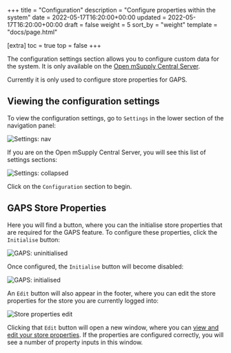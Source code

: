 +++
title = "Configuration"
description = "Configure properties within the system"
date = 2022-05-17T16:20:00+00:00
updated = 2022-05-17T16:20:00+00:00
draft = false
weight = 5
sort_by = "weight"
template = "docs/page.html"

[extra]
toc = true
top = false
+++

The configuration settings section allows you to configure custom data for the system. It is only available on the [Open mSupply Central Server](/docs/getting_started/central).

Currently it is only used to configure store properties for GAPS.

## Viewing the configuration settings

To view the configuration settings, go to `Settings` in the lower section of the navigation panel:

![Settings: nav](/docs/administration/images/admin_nav.png)

If you are on the Open mSupply Central Server, you will see this list of settings sections:

![Settings: collapsed](/docs/administration/images/settings_collapsed_central.png)

Click on the `Configuration` section to begin.

## GAPS Store Properties

Here you will find a button, where you can the initialise store properties that are required for the GAPS feature. To configure these properties, click the `Initialise` button:

![GAPS: uninitialised](/docs/administration/images/gaps_unconfigured.png)

Once configured, the `Initialise` button will become disabled:

![GAPS: initialised](/docs/administration/images/gaps_configured.png)

An `Edit` button will also appear in the footer, where you can edit the store properties for the store you are currently logged into:

![Store properties edit](/docs/administration/images/store_properties_edit_footer.png)

Clicking that `Edit` button will open a new window, where you can [view and edit your store properties](/docs/manage/facilities/#editing-your-store-properties). If the properties are configured correctly, you will see a number of property inputs in this window.
